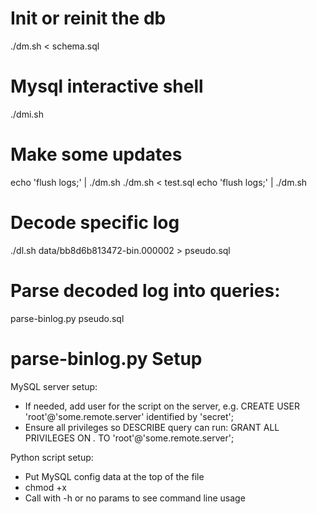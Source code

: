 # Init or reinit the db

./dm.sh < schema.sql

# Mysql interactive shell

./dmi.sh

# Make some updates

echo 'flush logs;' | ./dm.sh
./dm.sh < test.sql
echo 'flush logs;' | ./dm.sh

# Decode specific log

./dl.sh data/bb8d6b813472-bin.000002 > pseudo.sql

# Parse decoded log into queries:

parse-binlog.py pseudo.sql

# parse-binlog.py Setup

MySQL server setup:
- If needed, add user for the script on the server, e.g. CREATE USER 'root'@'some.remote.server' identified by 'secret';
- Ensure all privileges so DESCRIBE query can run: GRANT ALL PRIVILEGES ON *.* TO 'root'@'some.remote.server';

Python script setup:
- Put MySQL config data at the top of the file
- chmod +x
- Call with -h or no params to see command line usage